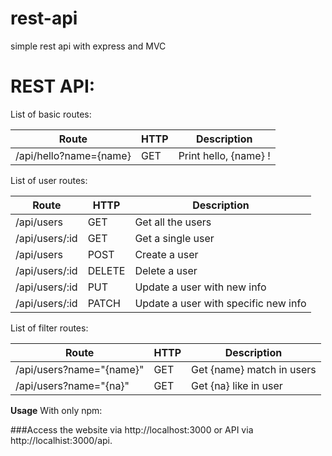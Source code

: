 # rest-api
simple rest api with express and MVC

# REST API:

List of basic routes:


**Route** | **HTTP** | **Description**
------------ | ------------- | -------------
/api/hello?name={name} | GET | Print hello, {name} !

List of user routes:

**Route** | **HTTP** | **Description**
------------ | ------------- | -------------
/api/users   | GET | Get all the users
/api/users/:id | GET | Get a single user
/api/users | POST | Create a user
/api/users/:id | DELETE | Delete a user
/api/users/:id | PUT | Update a user with new info
/api/users/:id | PATCH | Update a user with specific new info

List of filter routes:

**Route** | **HTTP** | **Description**
------------ | ------------- | -------------
/api/users?name="{name}"  | GET | Get {name} match in users
/api/users?name="{na}" | GET | Get {na} like in user

**Usage**
With only npm:


###Access the website via http://localhost:3000 or API via http://localhist:3000/api.
